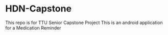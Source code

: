 # HDN-Capstone

This repo is for TTU Senior Capstone Project 
This is an android application for a Medication Reminder
